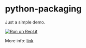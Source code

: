 # python-packaging

Just a simple demo.

[![Run on Repl.it](https://repl.it/badge/github/menziess/python-packaging)](https://repl.it/github/menziess/python-packaging)

More info: [link](https://menziess.github.io/howto)
